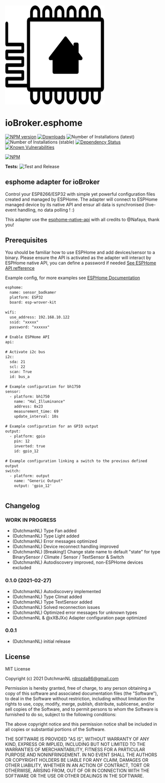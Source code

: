 ![Logo](admin/esphome.png)
# ioBroker.esphome

[![NPM version](http://img.shields.io/npm/v/iobroker.esphome.svg)](https://www.npmjs.com/package/iobroker.esphome)
[![Downloads](https://img.shields.io/npm/dm/iobroker.esphome.svg)](https://www.npmjs.com/package/iobroker.esphome)
![Number of Installations (latest)](http://iobroker.live/badges/esphome-installed.svg)
![Number of Installations (stable)](http://iobroker.live/badges/esphome-stable.svg)
[![Dependency Status](https://img.shields.io/david/iobroker-community-adapters/iobroker.esphome.svg)](https://david-dm.org/iobroker-community-adapters/iobroker.esphome)
[![Known Vulnerabilities](https://snyk.io/test/github/iobroker-community-adapters/ioBroker.esphome/badge.svg)](https://snyk.io/test/github/iobroker-community-adapters/ioBroker.esphome)

[![NPM](https://nodei.co/npm/iobroker.esphome.png?downloads=true)](https://nodei.co/npm/iobroker.esphome/)

**Tests:** ![Test and Release](https://github.com/iobroker-community-adapters/ioBroker.esphome/workflows/Test%20and%20Release/badge.svg)

## esphome adapter for ioBroker

Control your ESP8266/ESP32 with simple yet powerful configuration files created and managed by ESPHome.
The adapter will connect to ESPHome managed device by its native API and ensur all data is synchronised (live-event handling, no data polling ! :)

This adapter use the [esphome-native-api](https://github.com/Nafaya/esphome-native-api#readme) with all credits to @Nafaya, thank you!

## Prerequisites

You should be familiar how to use ESPHome and add devices/sensor to a binary.
Please ensure the API is activated as the adapter will interact by ESPHome native API, you can define a password if needed
[See ESPHome API refference](https://esphome.io/components/api.html?highlight=api)

Example config, for more examples see [ESPHome Documentation](https://esphome.io/index.html)
```
esphome:
  name: sensor_badkamer
  platform: ESP32
  board: esp-wrover-kit

wifi:
  use_address: 192.168.10.122
  ssid: "xxxxx"
  password: "xxxxxx"
          
# Enable ESPHome API
api:

# Activate i2c bus  
i2c:
  sda: 21
  scl: 22
  scan: True
  id: bus_a
  
# Example configuration for bh1750
sensor:
  - platform: bh1750
    name: "Hal_Illuminance"
    address: 0x23
    measurement_time: 69
    update_interval: 10s
    
# Example configuration for an GPIO output    
output:
  - platform: gpio
    pin: 12
    inverted: true
    id: gpio_12
    
# Example configuration linking a switch to the previous defined output
switch:
  - platform: output
    name: "Generic Output"
    output: 'gpio_12'
    
```

## Changelog

<!--
    Placeholder for the next version (at the beginning of the line):
    ### __WORK IN PROGRESS__
-->

### __WORK IN PROGRESS__
* (DutchmanNL) Type Fan added
* (DutchmanNL) Type Light added
* (DutchmanNL) Error messages optimized
* (DutchmanNL) Device reconnect handling improved
* (DutchmanNL) [Breaking!] Change state name to default "state" for type BinarySensor / Climate / Sensor / TextSensor & Switch  
* (DutchmanNL) Autodiscovery improved, non-ESPHome devices excluded

### 0.1.0 (2021-02-27)
* (DutchmanNL) Autodiscovery implemented
* (DutchmanNL) Type Climat added
* (DutchmanNL) Type TextSensor added
* (DutchmanNL) Solved reconnection issues
* (DutchmanNL) Optimized error messages for unknown types
* (DutchmanNL & @xXBJXx) Adapter configuration page optimized

### 0.0.1
* (DutchmanNL) initial release

## License
MIT License

Copyright (c) 2021 DutchmanNL <rdrozda86@gmail.com>

Permission is hereby granted, free of charge, to any person obtaining a copy
of this software and associated documentation files (the "Software"), to deal
in the Software without restriction, including without limitation the rights
to use, copy, modify, merge, publish, distribute, sublicense, and/or sell
copies of the Software, and to permit persons to whom the Software is
furnished to do so, subject to the following conditions:

The above copyright notice and this permission notice shall be included in all
copies or substantial portions of the Software.

THE SOFTWARE IS PROVIDED "AS IS", WITHOUT WARRANTY OF ANY KIND, EXPRESS OR
IMPLIED, INCLUDING BUT NOT LIMITED TO THE WARRANTIES OF MERCHANTABILITY,
FITNESS FOR A PARTICULAR PURPOSE AND NONINFRINGEMENT. IN NO EVENT SHALL THE
AUTHORS OR COPYRIGHT HOLDERS BE LIABLE FOR ANY CLAIM, DAMAGES OR OTHER
LIABILITY, WHETHER IN AN ACTION OF CONTRACT, TORT OR OTHERWISE, ARISING FROM,
OUT OF OR IN CONNECTION WITH THE SOFTWARE OR THE USE OR OTHER DEALINGS IN THE
SOFTWARE.